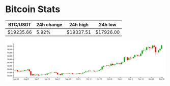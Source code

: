 # Bitcoin Stats

BTC/USDT|24h change|24h high|24h low|
|---|---|---|---|
|$19235.66|5.92%|$19337.51|$17926.00|

<img src="./chart.svg">
